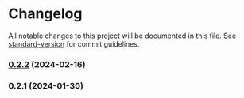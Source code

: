 # Changelog

All notable changes to this project will be documented in this file. See [standard-version](https://github.com/conventional-changelog/standard-version) for commit guidelines.

### [0.2.2](https://github.com/data7expressions/jemv/compare/v0.2.1...v0.2.2) (2024-02-16)

### 0.2.1 (2024-01-30)
